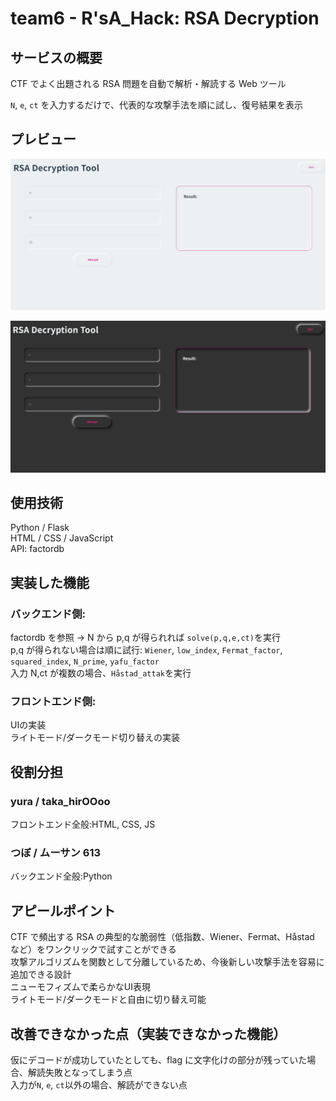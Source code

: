 # team6 - R'sA_Hack: RSA Decryption

## サービスの概要

CTF でよく出題される RSA 問題を自動で解析・解読する Web ツール

`N`, `e`, `ct` を入力するだけで、代表的な攻撃手法を順に試し、復号結果を表示

## プレビュー

![解読画面](./images/image1.png)

![解読画面](./images/image2.png)

## 使用技術

Python / Flask\
HTML / CSS / JavaScript\
API: factordb

## 実装した機能
### バックエンド側:
factordb を参照 → N から p,q が得られれば `solve(p,q,e,ct)`を実行\
p,q が得られない場合は順に試行: `Wiener`, `low_index`, `Fermat_factor`, `squared_index`, `N_prime`, `yafu_factor`\
入力 N,ct が複数の場合、`Håstad_attak`を実行

### フロントエンド側:
UIの実装\
ライトモード/ダークモード切り替えの実装

## 役割分担

### yura / taka_hirOOoo
フロントエンド全般:HTML, CSS, JS

### つぼ / ムーサン 613
バックエンド全般:Python

## アピールポイント

CTF で頻出する RSA の典型的な脆弱性（低指数、Wiener、Fermat、Håstad など）をワンクリックで試すことができる\
攻撃アルゴリズムを関数として分離しているため、今後新しい攻撃手法を容易に追加できる設計\
ニューモフィズムで柔らかなUI表現\
ライトモード/ダークモードと自由に切り替え可能

## 改善できなかった点（実装できなかった機能）

仮にデコードが成功していたとしても、flag に文字化けの部分が残っていた場合、解読失敗となってしまう点\
入力が`N`, `e`, `ct`以外の場合、解読ができない点

